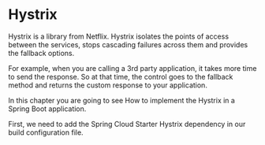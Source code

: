 # Hystrix
   Hystrix is a library from Netflix. Hystrix isolates the points of access between the services, stops cascading failures across them and provides the fallback options.

For example, when you are calling a 3rd party application, it takes more time to send the response. So at that time, the control goes to the fallback method and returns the custom response to your application.

In this chapter you are going to see How to implement the Hystrix in a Spring Boot application.

First, we need to add the Spring Cloud Starter Hystrix dependency in our build configuration file.
